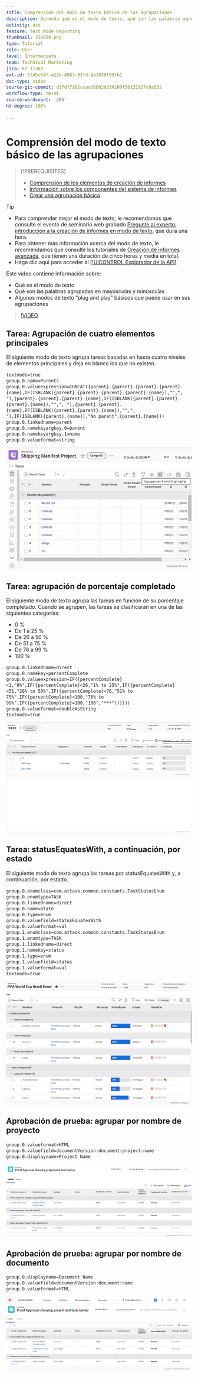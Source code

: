 ```yaml
---
title: Comprensión del modo de texto básico de las agrupaciones
description: Aprenda qué es el modo de texto, qué son las palabras agrupadas en mayúsculas y minúsculas y el modo de texto básico “plug and play” que puede usar en sus agrupaciones de Workfront.
activity: use
feature: Text Mode Reporting
thumbnail: 336820.png
type: Tutorial
role: User
level: Intermediate
team: Technical Marketing
jira: KT-11369
exl-id: 5f45c64f-a22b-4983-91fd-9a1939f99fb1
doc-type: video
source-git-commit: d17df7162ccaab6b62db34209f50131927c0a532
workflow-type: tm+mt
source-wordcount: '285'
ht-degree: 100%

---
```


# Comprensión del modo de texto básico de las agrupaciones

>[!PREREQUISITES]
>
>* [Comprensión de los elementos de creación de informes](https://experienceleague.adobe.com/docs/workfront-learn/tutorials-workfront/reporting/basic-reporting/create-a-task-report.html?lang=es)
>* [Información sobre los componentes del sistema de informes](https://experienceleague.adobe.com/docs/workfront-learn/tutorials-workfront/reporting/basic-reporting/reporting-components.html?lang=es)
>* [Crear una agrupación básica](https://experienceleague.adobe.com/docs/workfront-learn/tutorials-workfront/reporting/basic-reporting/create-a-basic-grouping.html?lang=es)


>[!TIP]
>
>* Para comprender mejor el modo de texto, le recomendamos que consulte el evento de seminario web grabado [Pregunte al experto: introducción a la creación de informes en modo de texto](https://experienceleague.adobe.com/docs/workfront-events/events/reporting-and-dashboards/introduction-to-text-mode-reporting.html?lang=es), que dura una hora.
>* Para obtener más información acerca del modo de texto, le recomendamos que consulte los tutoriales de [Creación de informes avanzada](https://experienceleague.adobe.com/docs/workfront-learn/tutorials-workfront/reporting/advanced-reporting/welcome-to-advanced-reporting.html?lang=es), que tienen una duración de cinco horas y media en total.
>* Haga clic aquí para acceder al [[!UICONTROL Explorador de la API]](https://developer.adobe.com/workfront/api-explorer/)

Este vídeo contiene información sobre:

* Qué es el modo de texto
* Qué son las palabras agrupadas en mayúsculas y minúsculas
* Algunos modos de texto “plug and play” básicos que puede usar en sus agrupaciones

>[!VIDEO](https://video.tv.adobe.com/v/3410641/?quality=12&learn=on&enablevpops)

## Tarea: Agrupación de cuatro elementos principales

El siguiente modo de texto agrupa tareas basadas en hasta cuatro niveles de elementos principales y deja en blanco los que no existen.

```
textmode=true
group.0.name=Parents
group.0.valueexpression=CONCAT({parent}.{parent}.{parent}.{parent}.{name},IF(ISBLANK({parent}.{parent}.{parent}.{parent}.{name}),"",", "),{parent}.{parent}.{parent}.{name},IF(ISBLANK({parent}.{parent}.{parent}.{name}),"",", "),{parent}.{parent}.{name},IF(ISBLANK({parent}.{parent}.{name}),"",", "),IF(ISBLANK({parent}.{name}),"No parent",{parent}.{name}))
group.0.linkedname=parent
group.0.namekeyargkey.0=parent
group.0.namekeyargkey.1=name
group.0.valueformat=string
```

![Una imagen de pantalla que muestra las tareas del proyecto agrupadas por cuatro elementos principales](assets/4-parents-grouping.png)


## Tarea: agrupación de porcentaje completado

El siguiente modo de texto agrupa las tareas en función de su porcentaje completado. Cuando se agrupen, las tareas se clasificarán en una de las siguientes categorías:

* 0 %
* De 1 a 25 %
* De 26 a 50 %
* De 51 a 75 %
* De 76 a 99 %
* 100 %

```
group.0.linkedname=direct
group.0.namekey=percentComplete
group.0.valueexpression=IF({percentComplete}<1,"0%",IF({percentComplete}<26,"1% to 25%",IF({percentComplete}<51,"26% to 50%",IF({percentComplete}<76,"51% to 75%",IF({percentComplete}<100,"76% to 99%",IF({percentComplete}=100,"100","***"))))))
group.0.valueformat=doubleAsString
textmode=true
```

![Una imagen de pantalla que muestra las tareas del proyecto agrupadas por porcentaje completado](assets/percent-complete-grouping.png)

## Tarea: statusEquatesWith, a continuación, por estado

El siguiente modo de texto agrupa las tareas por statusEquatesWith y, a continuación, por estado.

```
group.0.enumclass=com.attask.common.constants.TaskStatusEnum
group.0.enumtype=TASK
group.0.linkedname=direct
group.0.name=State
group.0.type=enum
group.0.valuefield=statusEquatesWith
group.0.valueformat=val
group.1.enumclass=com.attask.common.constants.TaskStatusEnum
group.1.enumtype=TASK
group.1.linkedname=direct
group.1.namekey=status
group.1.type=enum
group.1.valuefield=status
group.1.valueformat=val
textmode=true
```

![Una imagen de pantalla que muestra las tareas del proyecto agrupadas por statusEquatesWith](assets/status-equates-with.png)


## Aprobación de prueba: agrupar por nombre de proyecto

```
group.0.valueformat=HTML
group.0.valuefield=documentVersion:document:project:name
group.0.displayname=Project Name
```

![Una imagen de pantalla que muestra las aprobaciones de prueba agrupadas por nombre de proyecto](assets/proof-approvals-grouped-by-project-name.png)


## Aprobación de prueba: agrupar por nombre de documento

```
group.0.displayname=Document Name
group.0.valuefield=documentVersion:document:name
group.0.valueformat=HTML
```

![Una imagen de pantalla que muestra las aprobaciones de prueba agrupadas por nombre de proyecto](assets/proof-approvals-grouped-by-doc-name.png)

